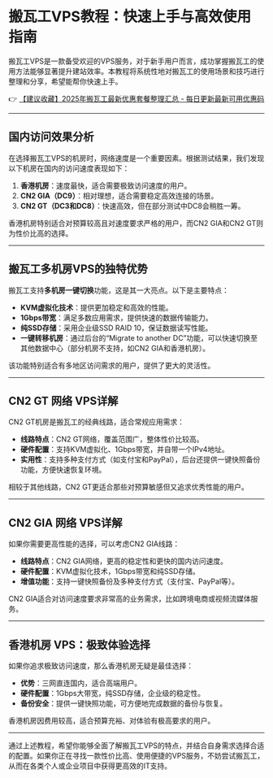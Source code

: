 # 搬瓦工VPS教程：快速上手与高效使用指南

搬瓦工VPS是一款备受欢迎的VPS服务，对于新手用户而言，成功掌握搬瓦工的使用方法能够显著提升建站效率。本教程将系统性地对搬瓦工的使用场景和技巧进行整理和分享，希望能帮你快速上手。

👉 [【建议收藏】2025年搬瓦工最新优惠套餐整理汇总 - 每日更新最新可用优惠码](https://bit.ly/banwagon)

---

## 国内访问效果分析

在选择搬瓦工VPS的机房时，网络速度是一个重要因素。根据测试结果，我们发现以下机房在国内的访问速度表现如下：

1. **香港机房**：速度最快，适合需要极致访问速度的用户。
2. **CN2 GIA（DC9）**：相对理想，适合需要稳定高效连接的场景。
3. **CN2 GT（DC3和DC8）**：快速高效，但在部分测试中DC8会稍胜一筹。

香港机房特别适合对预算较高且对速度要求严格的用户，而CN2 GIA和CN2 GT则为性价比高的选择。

---

## 搬瓦工多机房VPS的独特优势

搬瓦工支持**多机房一键切换**功能，这是其一大亮点。以下是主要特点：

- **KVM虚拟化技术**：提供更加稳定和高效的性能。
- **1Gbps带宽**：满足多数应用需求，提供快速的数据传输能力。
- **纯SSD存储**：采用企业级SSD RAID 10，保证数据读写性能。
- **一键转移机房**：通过后台的“Migrate to another DC”功能，可以快速切换至其他数据中心（部分机房不支持，如CN2 GIA和香港机房）。

该功能特别适合有多地区访问需求的用户，提供了更大的灵活性。

---

## CN2 GT 网络 VPS详解

CN2 GT机房是搬瓦工的经典线路，适合常规应用需求：

- **线路特点**：CN2 GT网络，覆盖范围广，整体性价比较高。
- **硬件配置**：支持KVM虚拟化、1Gbps带宽，并自带一个IPv4地址。
- **实用性**：支持多种支付方式（如支付宝和PayPal），后台还提供一键快照备份功能，方便快速恢复环境。

相较于其他线路，CN2 GT更适合那些对预算敏感但又追求优秀性能的用户。

---

## CN2 GIA 网络 VPS详解

如果你需要更高性能的选择，可以考虑CN2 GIA线路：

- **线路特点**：CN2 GIA网络，更高的稳定性和更快的国内访问速度。
- **硬件配置**：KVM虚拟化技术，1Gbps带宽和纯SSD存储。
- **增值功能**：支持一键快照备份及多种支付方式（支付宝、PayPal等）。

CN2 GIA适合对访问速度要求非常高的业务需求，比如跨境电商或视频流媒体服务。

---

## 香港机房 VPS：极致体验选择

如果你追求极致访问速度，那么香港机房无疑是最佳选择：

- **优势**：三网直连国内，适合高端用户。
- **硬件配置**：1Gbps大带宽，纯SSD存储，企业级的稳定性。
- **备份安全**：提供一键快照功能，可方便地完成数据的备份与恢复。

香港机房因费用较高，适合预算充裕、对体验有极高要求的用户。

---

通过上述教程，希望你能够全面了解搬瓦工VPS的特点，并结合自身需求选择合适的配置。如果你正在寻找一款性价比高、使用便捷的VPS服务，不妨尝试搬瓦工，从而在各类个人或企业项目中获得更高效的IT支持。